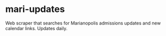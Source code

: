 # mari-updates
Web scraper that searches for Marianopolis admissions updates and new calendar links. Updates daily.
